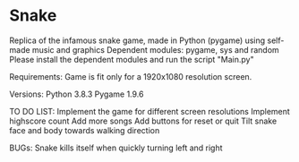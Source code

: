 # Snake
Replica of the infamous snake game, made in Python (pygame) using self-made music and graphics
Dependent modules: pygame, sys and random
Please install the dependent modules and run the script "Main.py"


Requirements:
Game is fit only for a 1920x1080 resolution screen.


Versions:
Python 3.8.3
Pygame 1.9.6


TO DO LIST:
Implement the game for different screen resolutions
Implement highscore count
Add more songs
Add buttons for reset or quit
Tilt snake face and body towards walking direction


BUGs:
Snake kills itself when quickly turning left and right